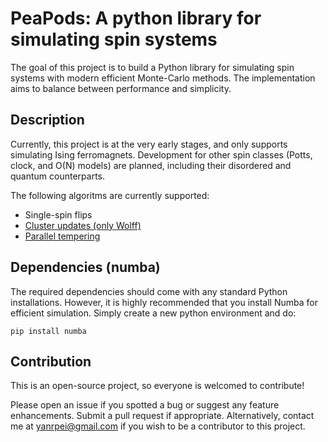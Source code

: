 # PeaPods: A python library for simulating spin systems

The goal of this project is to build a Python library for simulating spin systems with modern efficient Monte-Carlo methods. The implementation aims to balance between performance and simplicity. 

## Description

Currently, this project is at the very early stages, and only supports simulating Ising ferromagnets. Development for other spin classes (Potts, clock, and O(N) models) are planned, including their disordered and quantum counterparts.

The following algoritms are currently supported:

- Single-spin flips
- [Cluster updates (only Wolff)](https://en.wikipedia.org/wiki/Wolff_algorithm)
- [Parallel tempering](https://en.wikipedia.org/wiki/Parallel_tempering)

## Dependencies (numba)

The required dependencies should come with any standard Python installations. However, it is highly recommended that you install Numba for efficient simulation. Simply create a new python environment and do:

`pip install numba`

## Contribution

This is an open-source project, so everyone is welcomed to contribute! 

Please open an issue if you spotted a bug or suggest any feature enhancements. Submit a pull request if appropriate. Alternatively, contact me at yanrpei@gmail.com if you wish to be a contributor to this project.